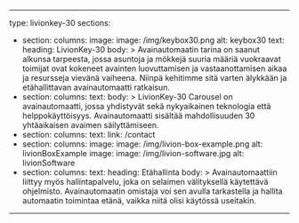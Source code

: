 ---

type: livionkey-30
sections:
  - section:
    columns:
      image:
        image: /img/keybox30.png
        alt: keybox30
      text:
        heading: LivionKey-30
        body: >
          Avainautomaatin tarina on saanut alkunsa tarpeesta, jossa asuntoja ja mökkejä suuria määriä vuokraavat toimijat ovat kokeneet avainten luovuttamisen ja vastaanottamisen aikaa ja resursseja vievänä vaiheena. Niinpä kehitimme sitä varten älykkään ja etähallittavan avainautomaatti ratkaisun.
  - section:
    columns:
      text:
        body: >
          LivionKey-30 Carousel on avainautomaatti, jossa yhdistyvät sekä nykyaikainen teknologia että helppokäyttöisyys. Avainautomaatti sisältää mahdollisuuden 30 yhtäaikaisen avaimen säilyttämiseen.
  - section:
    columns:
      text: 
        link: /contact
  - section:
    columns:
      image: 
        image: /img/livion-box-example.png 
        alt: livionBoxExample
      image: 
        image: /img/livion-software.jpg
        alt: livionSoftware 
  - section:
    columns:
      text:
        heading: Etähallinta
        body: >
          Avainautomaattiin liittyy myös hallintapalvelu, joka on selaimen välityksellä käytettävä ohjelmisto. Avainautomaatin omistaja voi sen avulla tarkastella ja hallita automaatin toimintaa etänä, vaikka niitä olisi käytössä useitakin.

---